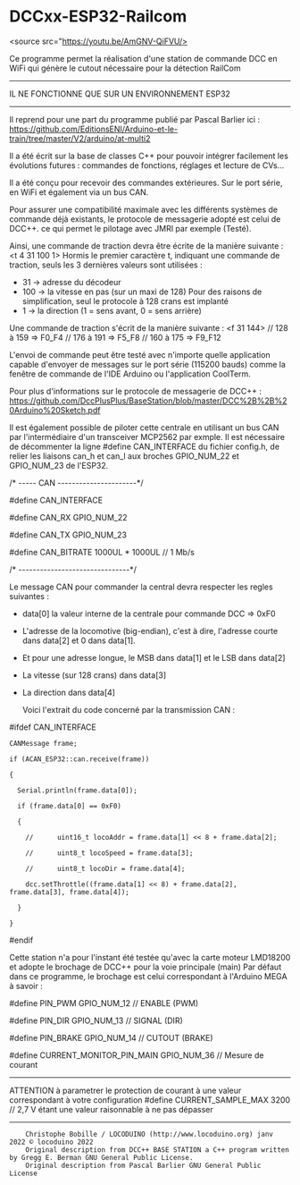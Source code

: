 # DCCxx-ESP32-Railcom

<source src="https://youtu.be/AmGNV-QiFVU/>




Ce programme permet la réalisation d'une station de commande DCC en WiFi qui génère le cutout nécessaire pour la détection RailCom

   *******************************************************
   IL NE FONCTIONNE QUE SUR UN ENVIRONNEMENT ESP32
   *******************************************************

   Il reprend pour une part du programme publié par Pascal Barlier ici :
   https://github.com/EditionsENI/Arduino-et-le-train/tree/master/V2/arduino/at-multi2

   Il a été écrit sur la base de classes C++ pour pouvoir intégrer facilement les évolutions futures : commandes de fonctions, réglages et lecture de CVs...

   Il a été conçu pour recevoir des commandes extérieures. Sur le port série, en WiFi et également via un bus CAN.

  Pour assurer une compatibilité maximale avec les différents systèmes de commande déjà existants, le protocole de messagerie adopté est celui de DCC++.
  ce qui permet le pilotage avec JMRI par exemple (Testé).

  Ainsi, une commande de traction devra être écrite de la manière suivante : <t 4 31 100 1>
  Hormis le premier caractère t, indiquant une commande de traction, seuls les 3 dernières valeurs sont utilisées :
  - 31 -> adresse du décodeur
  - 100 -> la vitesse en pas (sur un maxi de 128) Pour des raisons de simplification, seul le protocole à 128 crans est implanté
  - 1 -> la direction (1 = sens avant, 0 = sens arrière)

  Une commande de traction s'écrit de la manière suivante : <f 31 144>
  //      128 à 159 => F0_F4
  //      176 à 191 => F5_F8
  //      160 à 175 => F9_F12

  L'envoi de commande peut être testé avec n'importe quelle application capable d'envoyer de messages sur le port série (115200 bauds)
  comme la fenêtre de commande de l'IDE Arduino ou l'application CoolTerm.

  Pour plus d'informations sur le protocole de messagerie de DCC++ : https://github.com/DccPlusPlus/BaseStation/blob/master/DCC%2B%2B%20Arduino%20Sketch.pdf

  Il est également possible de piloter cette centrale en utilisant un bus CAN par l'intermédiaire d'un transceiver MCP2562 par exmple. Il est nécessaire de décommenter la ligne #define CAN_INTERFACE du fichier config.h, 
  de relier les liaisons can_h et can_l aux broches GPIO_NUM_22 et GPIO_NUM_23 de l'ESP32.

  /* ----- CAN ----------------------*/
  
  #define CAN_INTERFACE
  
  #define CAN_RX GPIO_NUM_22
  
  #define CAN_TX GPIO_NUM_23
  
  #define CAN_BITRATE 1000UL * 1000UL // 1 Mb/s
  
  /* -------------------------------*/

  
Le message CAN pour commander la central devra respecter les regles suivantes :

- data[0] la valeur interne de la centrale pour commande DCC => 0xF0
- L'adresse de la locomotive (big-endian), c'est à dire, l'adresse courte dans data[2] et 0 dans data[1].
- Et pour une adresse longue, le MSB dans data[1] et le LSB dans data[2]
- La vitesse (sur 128 crans) dans data[3]
- La direction dans data[4]

  Voici l'extrait du code concerné par la transmission CAN :
  
#ifdef CAN_INTERFACE

    CANMessage frame;
    
    if (ACAN_ESP32::can.receive(frame))
    
    {
    
      Serial.println(frame.data[0]);
      
      if (frame.data[0] == 0xF0)
      
      {
      
        //      uint16_t locoAddr = frame.data[1] << 8 + frame.data[2];
        
        //      uint8_t locoSpeed = frame.data[3];
        
        //      uint8_t locoDir = frame.data[4];
        
        dcc.setThrottle((frame.data[1] << 8) + frame.data[2], frame.data[3], frame.data[4]);
        
      }
      
    }
    
#endif



  

  Cette station n'a pour l'instant été testée qu'avec la carte moteur LMD18200 et adopte le brochage de DCC++ pour la voie principale (main)
  Par défaut dans ce programme, le brochage est celui correspondant à l'Arduino MEGA à savoir :

  #define PIN_PWM       GPIO_NUM_12   // ENABLE (PWM)
  
  #define PIN_DIR       GPIO_NUM_13   // SIGNAL (DIR)
  
  #define PIN_BRAKE     GPIO_NUM_14   // CUTOUT (BRAKE)
  
  #define CURRENT_MONITOR_PIN_MAIN GPIO_NUM_36 // Mesure de courant
  
  

****************************************************************************************************************************************
  ATTENTION à parametrer le protection de courant à une valeur correspondant à votre configuration
  #define CURRENT_SAMPLE_MAX 3200 // 2,7 V étant une valeur raisonnable à ne pas dépasser
****************************************************************************************************************************************

        Christophe Bobille / LOCODUINO (http://www.locoduino.org) janv 2022 © locoduino 2022
        Original description from DCC++ BASE STATION a C++ program written by Gregg E. Berman GNU General Public License.
        Original description from Pascal Barlier GNU General Public License
